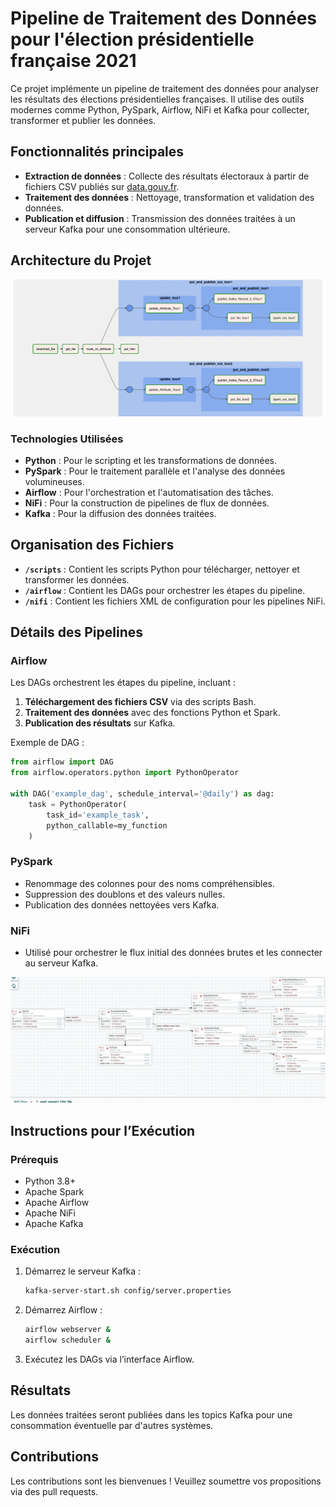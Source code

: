 # Pipeline de Traitement des Données pour l'élection présidentielle française 2021

Ce projet implémente un pipeline de traitement des données pour analyser les résultats des élections présidentielles françaises. Il utilise des outils modernes comme Python, PySpark, Airflow, NiFi et Kafka pour collecter, transformer et publier les données.

## Fonctionnalités principales
- **Extraction de données** : Collecte des résultats électoraux à partir de fichiers CSV publiés sur [data.gouv.fr](https://www.data.gouv.fr).
- **Traitement des données** : Nettoyage, transformation et validation des données.
- **Publication et diffusion** : Transmission des données traitées à un serveur Kafka pour une consommation ultérieure.

## Architecture du Projet
![Pipeline Architecture](/img/airflow.png)

### Technologies Utilisées
- **Python** : Pour le scripting et les transformations de données.
- **PySpark** : Pour le traitement parallèle et l'analyse des données volumineuses.
- **Airflow** : Pour l'orchestration et l'automatisation des tâches.
- **NiFi** : Pour la construction de pipelines de flux de données.
- **Kafka** : Pour la diffusion des données traitées.

## Organisation des Fichiers

- **`/scripts`** : Contient les scripts Python pour télécharger, nettoyer et transformer les données.
- **`/airflow`** : Contient les DAGs pour orchestrer les étapes du pipeline.
- **`/nifi`** : Contient les fichiers XML de configuration pour les pipelines NiFi.

## Détails des Pipelines

### Airflow
Les DAGs orchestrent les étapes du pipeline, incluant :
1. **Téléchargement des fichiers CSV** via des scripts Bash.
2. **Traitement des données** avec des fonctions Python et Spark.
3. **Publication des résultats** sur Kafka.

Exemple de DAG :
```python
from airflow import DAG
from airflow.operators.python import PythonOperator

with DAG('example_dag', schedule_interval='@daily') as dag:
    task = PythonOperator(
        task_id='example_task',
        python_callable=my_function
    )
```

### PySpark
- Renommage des colonnes pour des noms compréhensibles.
- Suppression des doublons et des valeurs nulles.
- Publication des données nettoyées vers Kafka.

### NiFi
- Utilisé pour orchestrer le flux initial des données brutes et les connecter au serveur Kafka.

![NIFI flow](/img/nifi.png)


## Instructions pour l’Exécution

### Prérequis
- Python 3.8+
- Apache Spark
- Apache Airflow
- Apache NiFi
- Apache Kafka

### Exécution
1. Démarrez le serveur Kafka :
   ```bash
   kafka-server-start.sh config/server.properties
   ```
2. Démarrez Airflow :
   ```bash
   airflow webserver &
   airflow scheduler &
   ```
3. Exécutez les DAGs via l’interface Airflow.

## Résultats
Les données traitées seront publiées dans les topics Kafka pour une consommation éventuelle par d'autres systèmes.

## Contributions
Les contributions sont les bienvenues ! Veuillez soumettre vos propositions via des pull requests.


